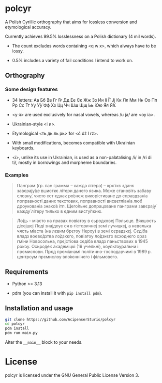 # polcyr

A Polish Cyrillic orthography that aims for lossless conversion and etymological accuracy.

Currently achieves 99.5% losslessness on a Polish dictionary (4 mil words).

* The count excludes words containing \<q w x>, which always have to be lossy.

* 0.5% includes a variety of fail conditions I intend to work on.

## Orthography

### Some design features

* 34 letters: Аа Бб Вв Гг Ғғ Дд Ее Єє Жж Зз Ии Іі Її Јј Кк Лл Мм Нн Оо Пп Рр Сс Тт Уу У́у́ Фф Хх Цц Чч Шш Щщ Ьь Юю Яя Я́я́.

* <у я> are used exclusively for nasal vowels, whereas /u ja/ are <оу іа>.

* Ukrainian-style <і и>.

* Etymological <ть дь ль рь> for <ć dź l rz>.

* With small modifications, becomes compatible with Ukrainian keyboards.

* <ї>, unlike its use in Ukrainian, is used as a non-palatalising /i/ in /ri di ti/, mostly in borrowings and morpheme boundaries.

### Examples

> Панграм (гр. пан грамма – кажда літера) – кро́ткє зданє завєрају́це вшисткє літери данего язика. Може становіть забаву словну́, чясто єст єднак ро́внєж викорістиване до справдзаніа поправності даних текстових, поправності висвєтліаніа люб дроукованіа знако́в ітп. Щего́льнє допрацоване панграми завєрају́ кажду́ літеру тилько в єдним висту́пєню.

> Ло́дь – міасто на правах повіатоу в сьродковеј Польсце. Вякшость дісєјшеј Лоді знајдоує ся в ғісторичнеј зємі лучицкєј, а нєвєлька чясть міаста (на лєвим брєгоу Нероу) в зємі сєрадзкєј. Сєдіба владз воєво́дзтва ло́дзкєго, повіатоу ло́дзкєго всходнєго ораз гміни Новосольна, прєјстіова сєдіба владз паньствових в 1945 рокоу. Осьродек академіцкі (19 учельні), коультоуральни і прємислови. Прєд прєміанамі політично-господарчимі в 1989 р. центроум прємислоу вло́кєннічего і фільмовего.


## Requirements

* Python >= 3.13

* pdm (you can install it with `pip install pdm`).

## Installation and usage

```bash
git clone https://github.com/AcipenserSturio/polcyr
cd polcyr
pdm install
pdm run main.py
```

Alter the `__main__` block to your needs.

# License

polcyr is licensed under the GNU General Public License Version 3.
